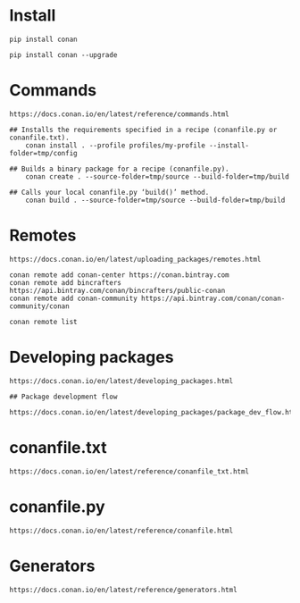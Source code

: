 
# Install
    pip install conan

    pip install conan --upgrade
    
# Commands
    https://docs.conan.io/en/latest/reference/commands.html
    
    ## Installs the requirements specified in a recipe (conanfile.py or conanfile.txt).
        conan install . --profile profiles/my-profile --install-folder=tmp/config
        
    ## Builds a binary package for a recipe (conanfile.py).    
        conan create . --source-folder=tmp/source --build-folder=tmp/build
        
    ## Calls your local conanfile.py ‘build()’ method.
        conan build . --source-folder=tmp/source --build-folder=tmp/build
        
# Remotes
    https://docs.conan.io/en/latest/uploading_packages/remotes.html
    
    conan remote add conan-center https://conan.bintray.com
    conan remote add bincrafters https://api.bintray.com/conan/bincrafters/public-conan
    conan remote add conan-community https://api.bintray.com/conan/conan-community/conan
    
    conan remote list
    
# Developing packages
    https://docs.conan.io/en/latest/developing_packages.html
    
    ## Package development flow
        https://docs.conan.io/en/latest/developing_packages/package_dev_flow.html
    
# conanfile.txt
    https://docs.conan.io/en/latest/reference/conanfile_txt.html
    
# conanfile.py
    https://docs.conan.io/en/latest/reference/conanfile.html

# Generators
    https://docs.conan.io/en/latest/reference/generators.html

